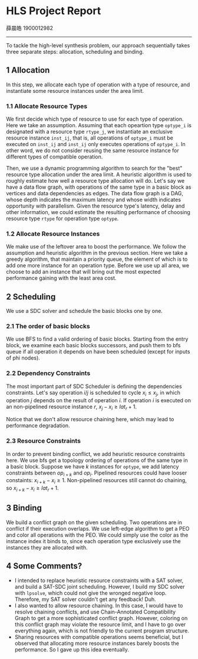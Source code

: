 # HLS Project Report

薛晨皓
1900012982

---

To tackle the high-level synthesis problem, our approach sequentially takes 
three separate steps: allocation, scheduling and binding. 

## 1 Allocation
In this step, we allocate each type of operation with a type of resource, 
and instantiate some resource instances under the area limit. 

### 1.1 Allocate Resource Types
We first decide which type of resource to use for each type of operation.
Here we take an assumption. Assuming that each opeartion type `optype_i`
is designated with a resource type `rtype_j`, we instantiate an exclusive
resource instance `inst_ij`, that is, all operations of `optype_i` must be 
executed on `inst_ij` and `inst_ij` only executes operations of `optype_i`.
In other word, we do not consider reusing the same resource instance
for different types of compatible operation. 

Then, we use a dynamic programming algorithm to search for the "best"
resource type allocation under the area limit. A heuristic algorithm is
used to roughly estimate how well a resource type allocation will do.
Let's say we have a data flow graph, with operations of the same type
in a basic block as vertices and data dependencies as edges. The data flow
graph is a DAG, whose depth indicates the maximum latency and whose width
indicates opportunity with parallelism. Given the resource type's latency,
delay and other information, we could estimate the resulting performance
of choosing resource type `rtype` for operation type `optype`.

### 1.2 Allocate Resource Instances

We make use of the leftover area to boost the performance. We follow the
assumption and heuristic algorithm in the previous section. Here we take
a greedy algorithm, that maintain a priority queue, the element of which
is to add one more instance for an operation type. Before we use up all
area, we choose to add an instance that will bring out the most expected
performance gaining with the least area cost.

## 2 Scheduling

We use a SDC solver and schedule the basic blocks one by one.

### 2.1 The order of basic blocks
We use BFS to find a valid ordering of basic blocks. Starting from the entry
block, we examine each basic blocks successors, and push them to bfs queue
if all operation it depends on have been scheduled (except for inputs of
phi nodes). 

### 2.2 Dependency Constraints
The most important part of SDC Scheduler is defining the dependencies
constraints. Let's say operation $i/j$ is scheduled to cycle $x_i \leq x_j$,
in which operation $j$ depends on the result of operation $i$.
If operation $i$ is executed on an non-pipelined resource instance $r$, 
$x_j - x_i \geq lat_r + 1$. 

Notice that we don't allow resource chaining here, which may lead to
performance degradation.

### 2.3 Resource Constraints
In order to prevent binding conflict, we add heuristic resource constraints
here. We use bfs get a topology ordering of operations of the same type
in a basic block. Suppose we have $k$ instances for `optype`, we add latency
constraints between $op_{i+k}$ and $op_{i}$. Pipelined resources could have
looser constaints: $x_{i+k} - x_{i} \geq 1$. 
Non-pipelined resources still cannot do chaining, 
so $x_{i+k} - x_{i} \geq lat_r + 1$.

## 3 Binding
We build a conflict graph on the given scheduling. Two operations are in
conflict if their execution overlaps. We use left-edge algorithm to get
a PEO and color all operations with the PEO. We could simply use the color
as the instance index it binds to, since each operation type exclusively 
use the instances they are allocated with.

## 4 Some Comments?
- I intended to replace heuristic resource constraints with a SAT solver,
  and build a SAT-SDC joint scheduling. However, I build my SDC solver 
  with `lpsolve`, which could not give the wronged negative loop.
  Therefore, my SAT solver couldn't get any feedback! Duh.
- I also wanted to allow resource chaining. In this case, I would have to 
  resolve chaining conflicts, and use Chain-Annotated Compatibility Graph
  to get a more sophisticated conflict graph. However, coloring on this
  conflict graph may violate the resource limit, and I have to go over 
  everything again, which is not friendly to the current program structure.
- Sharing resources with compatible operations seems beneficial, but I 
  observed that allocating more resource instances barely boosts the 
  performance. So I gave up this idea eventually.